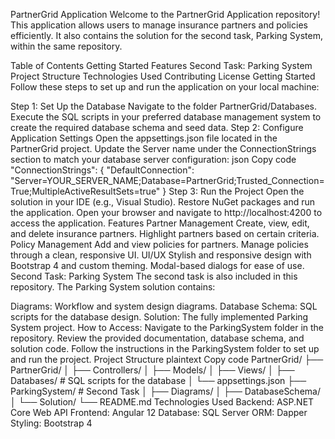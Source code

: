 PartnerGrid Application
Welcome to the PartnerGrid Application repository! This application allows users to manage insurance partners and policies efficiently. It also contains the solution for the second task, Parking System, within the same repository.

Table of Contents
Getting Started
Features
Second Task: Parking System
Project Structure
Technologies Used
Contributing
License
Getting Started
Follow these steps to set up and run the application on your local machine:

Step 1: Set Up the Database
Navigate to the folder PartnerGrid/Databases.
Execute the SQL scripts in your preferred database management system to create the required database schema and seed data.
Step 2: Configure Application Settings
Open the appsettings.json file located in the PartnerGrid project.
Update the Server name under the ConnectionStrings section to match your database server configuration:
json
Copy code
"ConnectionStrings": {
    "DefaultConnection": "Server=YOUR_SERVER_NAME;Database=PartnerGrid;Trusted_Connection=True;MultipleActiveResultSets=true"
}
Step 3: Run the Project
Open the solution in your IDE (e.g., Visual Studio).
Restore NuGet packages and run the application.
Open your browser and navigate to http://localhost:4200 to access the application.
Features
Partner Management
Create, view, edit, and delete insurance partners.
Highlight partners based on certain criteria.
Policy Management
Add and view policies for partners.
Manage policies through a clean, responsive UI.
UI/UX
Stylish and responsive design with Bootstrap 4 and custom theming.
Modal-based dialogs for ease of use.
Second Task: Parking System
The second task is also included in this repository. The Parking System solution contains:

Diagrams:
Workflow and system design diagrams.
Database Schema:
SQL scripts for the database design.
Solution:
The fully implemented Parking System project.
How to Access:
Navigate to the ParkingSystem folder in the repository.
Review the provided documentation, database schema, and solution code.
Follow the instructions in the ParkingSystem folder to set up and run the project.
Project Structure
plaintext
Copy code
PartnerGrid/
├── PartnerGrid/
│   ├── Controllers/
│   ├── Models/
│   ├── Views/
│   ├── Databases/  # SQL scripts for the database
│   └── appsettings.json
├── ParkingSystem/  # Second Task
│   ├── Diagrams/
│   ├── DatabaseSchema/
│   └── Solution/
└── README.md
Technologies Used
Backend: ASP.NET Core Web API
Frontend: Angular 12
Database: SQL Server
ORM: Dapper
Styling: Bootstrap 4
